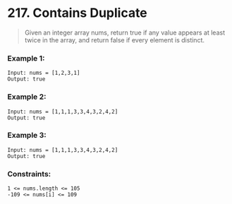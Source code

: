 # 217. Contains Duplicate

>Given an integer array nums, return true if any value appears at least twice in the array, and return false if every element is distinct.

### Example 1:
    Input: nums = [1,2,3,1]
    Output: true
### Example 2:
    Input: nums = [1,1,1,3,3,4,3,2,4,2]
    Output: true
### Example 3:
    Input: nums = [1,1,1,3,3,4,3,2,4,2]
    Output: true
### Constraints:
    1 <= nums.length <= 105
    -109 <= nums[i] <= 109
